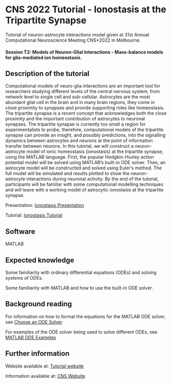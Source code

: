 # CNS 2022 Tutorial - Ionostasis at the Tripartite Synapse
Tutorial of neuron-astrocyte interactions model given at 31st Annual Computational Neuroscience Meeting CNS*2022 in Melbourne.
#### Session T2: Models of Neuron-Glial Interactions - Mass-balance models for glia-mediated ion homeostasis.

## Description of the tutorial
Computational models of neuro-glia interactions are an important tool for researchers studying different levels of the central nervous system; from network level to single cell and sub-cellular. Astrocytes are the most abundant glial cell in the brain and in many brain regions, they come in close proximity to synapses and provide supporting roles like homeostasis. The tripartite synapse is a recent concept that acknowledges both the close proximity and the important contribution of astrocytes to neuronal synapses. The tripartite synapse is currently too small a region for experimentalists to probe, therefore, computational models of the tripartite synapse can provide an insight, and possibly predictions, into the signalling dynamics between astrocytes and neurons at the point of information transfer between neurons.
In this tutorial, we will construct a neuron-astrocyte model of ionic homeostasis (ionostasis) at the tripartite synapse, using the MATLAB language. First, the popular Hodgkin-Huxley action potential model will be solved using MATLAB’s built-in ODE solver. Then, an astrocyte model will be constructed and solved using Euler’s method. The full model will be simulated and results plotted to show the neuron-astrocyte interactions during neuronal activity. 
By the end of the tutorial, participants will be familiar with some computational modelling techniques and will leave with a working model of astrocytic ionostasis at the tripartite synapse.

Presentation: [Ionostasis Presentation](https://github.com/MarinusToman/CNS_2022_Tutorial/files/8874025/Ionostasis.Presentation.pdf)

Tutorial: [Ionostasis Tutorial](https://github.com/MarinusToman/CNS_2022_Tutorial/files/8865072/Ionostasis.Tutorial.pdf)
## Software
MATLAB
## Expected knowledge
Some familiarity with ordinary differential equations (ODEs) and solving systems of ODEs.

Some familiarity with MATLAB and how to use the built-in ODE solver.
## Background reading
For information on how to format the equations for the MATLAB ODE solver, see [Choose an ODE Solver](https://uk.mathworks.com/help/matlab/math/choose-an-ode-solver.html)

For examples of the ODE solver being used to solve different ODEs, see [MATLAB ODE Examples](https://uk.mathworks.com/help/matlab/examples.html?category=ordinary-differential-equations)

## Further information
Website available at: [Tutorial website](https://sites.google.com/view/cns2022-tutorial-on-modeling-n/home)

Information available at: [CNS Website](https://www.cnsorg.org/cns-2022-tutorials)


